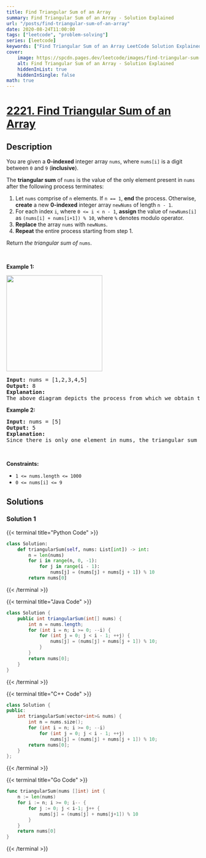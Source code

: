 ```yaml
---
title: Find Triangular Sum of an Array
summary: Find Triangular Sum of an Array - Solution Explained
url: "/posts/find-triangular-sum-of-an-array"
date: 2020-08-24T11:00:00
tags: ["leetcode", "problem-solving"]
series: [leetcode]
keywords: ["Find Triangular Sum of an Array LeetCode Solution Explained in all languages", "2221", "leetcode question 2221", "Find Triangular Sum of an Array", "LeetCode", "leetcode solution in Python3 C++ Java Go PHP Ruby Swift TypeScript Rust C# JavaScript C", "GeeksforGeeks", "InterviewBit", "Coding Ninjas", "HackerRank", "HackerEarth", "CodeChef", "TopCoder", "AlgoExpert", "freeCodeCamp", "Codeforces", "GitHub", "AtCoder", "Samir Paul"]
cover:
    image: https://spcdn.pages.dev/leetcode/images/find-triangular-sum-of-an-array.webp
    alt: Find Triangular Sum of an Array - Solution Explained
    hiddenInList: true
    hiddenInSingle: false
math: true
---
```



# [2221. Find Triangular Sum of an Array](https://leetcode.com/problems/find-triangular-sum-of-an-array)


## Description

<p>You are given a <strong>0-indexed</strong> integer array <code>nums</code>, where <code>nums[i]</code> is a digit between <code>0</code> and <code>9</code> (<strong>inclusive</strong>).</p>

<p>The <strong>triangular sum</strong> of <code>nums</code> is the value of the only element present in <code>nums</code> after the following process terminates:</p>

<ol>
	<li>Let <code>nums</code> comprise of <code>n</code> elements. If <code>n == 1</code>, <strong>end</strong> the process. Otherwise, <strong>create</strong> a new <strong>0-indexed</strong> integer array <code>newNums</code> of length <code>n - 1</code>.</li>
	<li>For each index <code>i</code>, where <code>0 &lt;= i &lt;&nbsp;n - 1</code>, <strong>assign</strong> the value of <code>newNums[i]</code> as <code>(nums[i] + nums[i+1]) % 10</code>, where <code>%</code> denotes modulo operator.</li>
	<li><strong>Replace</strong> the array <code>nums</code> with <code>newNums</code>.</li>
	<li><strong>Repeat</strong> the entire process starting from step 1.</li>
</ol>

<p>Return <em>the triangular sum of</em> <code>nums</code>.</p>

<p>&nbsp;</p>
<p><strong class="example">Example 1:</strong></p>
<img alt="" src="https://spcdn.pages.dev/leetcode/problems/2221.Find%20Triangular%20Sum%20of%20an%20Array/images/ex1drawio.png" style="width: 250px; height: 250px;" />
<pre>
<strong>Input:</strong> nums = [1,2,3,4,5]
<strong>Output:</strong> 8
<strong>Explanation:</strong>
The above diagram depicts the process from which we obtain the triangular sum of the array.</pre>

<p><strong class="example">Example 2:</strong></p>

<pre>
<strong>Input:</strong> nums = [5]
<strong>Output:</strong> 5
<strong>Explanation:</strong>
Since there is only one element in nums, the triangular sum is the value of that element itself.</pre>

<p>&nbsp;</p>
<p><strong>Constraints:</strong></p>

<ul>
	<li><code>1 &lt;= nums.length &lt;= 1000</code></li>
	<li><code>0 &lt;= nums[i] &lt;= 9</code></li>
</ul>

## Solutions

### Solution 1

<!-- tabs:start -->

{{< terminal title="Python Code" >}}
```python
class Solution:
    def triangularSum(self, nums: List[int]) -> int:
        n = len(nums)
        for i in range(n, 0, -1):
            for j in range(i - 1):
                nums[j] = (nums[j] + nums[j + 1]) % 10
        return nums[0]
```
{{< /terminal >}}

{{< terminal title="Java Code" >}}
```java
class Solution {
    public int triangularSum(int[] nums) {
        int n = nums.length;
        for (int i = n; i >= 0; --i) {
            for (int j = 0; j < i - 1; ++j) {
                nums[j] = (nums[j] + nums[j + 1]) % 10;
            }
        }
        return nums[0];
    }
}
```
{{< /terminal >}}

{{< terminal title="C++ Code" >}}
```cpp
class Solution {
public:
    int triangularSum(vector<int>& nums) {
        int n = nums.size();
        for (int i = n; i >= 0; --i)
            for (int j = 0; j < i - 1; ++j)
                nums[j] = (nums[j] + nums[j + 1]) % 10;
        return nums[0];
    }
};
```
{{< /terminal >}}

{{< terminal title="Go Code" >}}
```go
func triangularSum(nums []int) int {
	n := len(nums)
	for i := n; i >= 0; i-- {
		for j := 0; j < i-1; j++ {
			nums[j] = (nums[j] + nums[j+1]) % 10
		}
	}
	return nums[0]
}
```
{{< /terminal >}}

<!-- tabs:end -->

<!-- end -->
